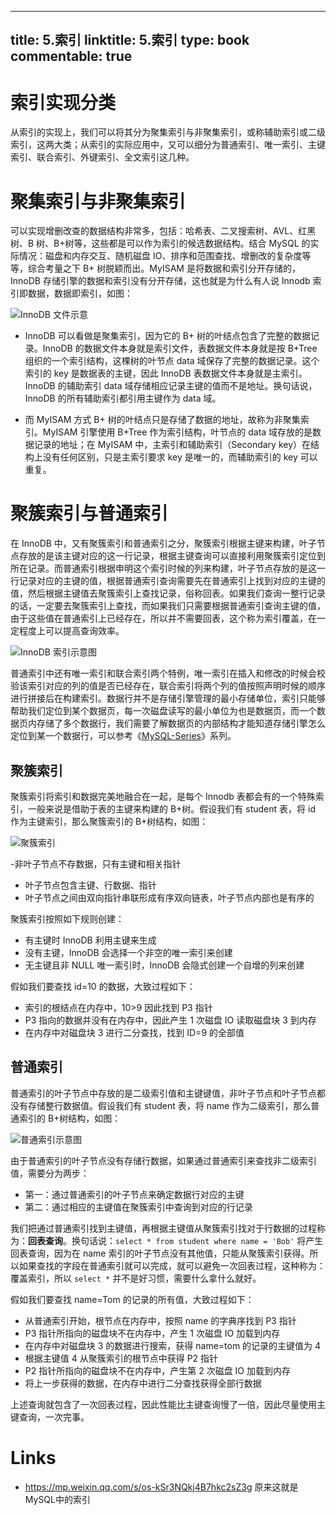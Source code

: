 
---
title: 5.索引
linktitle: 5.索引
type: book
commentable: true
---

# 索引实现分类

从索引的实现上，我们可以将其分为聚集索引与非聚集索引，或称辅助索引或二级索引，这两大类；从索引的实际应用中，又可以细分为普通索引、唯一索引、主键索引、联合索引、外键索引、全文索引这几种。

# 聚集索引与非聚集索引

可以实现增删改查的数据结构非常多，包括：哈希表、二叉搜索树、AVL、红黑树、B 树、B+树等，这些都是可以作为索引的候选数据结构。结合 MySQL 的实际情况：磁盘和内存交互、随机磁盘 IO、排序和范围查找、增删改的复杂度等等，综合考量之下 B+ 树脱颖而出。MyISAM 是将数据和索引分开存储的，InnoDB 存储引擎的数据和索引没有分开存储，这也就是为什么有人说 Innodb 索引即数据，数据即索引，如图：

![InnoDB 文件示意](https://ngte-superbed.oss-cn-beijing.aliyuncs.com/superbed/2021/07/25/60fd19ad5132923bf8b864cd.jpg)

- InnoDB 可以看做是聚集索引，因为它的 B+ 树的叶结点包含了完整的数据记录。InnoDB 的数据文件本身就是索引文件，表数据文件本身就是按 B+Tree 组织的一个索引结构，这棵树的叶节点 data 域保存了完整的数据记录。这个索引的 key 是数据表的主键，因此 InnoDB 表数据文件本身就是主索引。InnoDB 的辅助索引 data 域存储相应记录主键的值而不是地址。换句话说，InnoDB 的所有辅助索引都引用主键作为 data 域。

- 而 MyISAM 方式 B+ 树的叶结点只是存储了数据的地址，故称为非聚集索引。MyISAM 引擎使用 B+Tree 作为索引结构，叶节点的 data 域存放的是数据记录的地址；在 MyISAM 中，主索引和辅助索引（Secondary key）在结构上没有任何区别，只是主索引要求 key 是唯一的，而辅助索引的 key 可以重复。

# 聚簇索引与普通索引

在 InnoDB 中，又有聚簇索引和普通索引之分，聚簇索引根据主键来构建，叶子节点存放的是该主键对应的这一行记录，根据主键查询可以直接利用聚簇索引定位到所在记录。而普通索引根据申明这个索引时候的列来构建，叶子节点存放的是这一行记录对应的主键的值，根据普通索引查询需要先在普通索引上找到对应的主键的值，然后根据主键值去聚簇索引上查找记录，俗称回表。如果我们查询一整行记录的话，一定要去聚簇索引上查找，而如果我们只需要根据普通索引查询主键的值，由于这些值在普通索引上已经存在，所以并不需要回表，这个称为索引覆盖，在一定程度上可以提高查询效率。

![InnoDB 索引示意图](https://i.postimg.cc/2652J7H0/image.png)

普通索引中还有唯一索引和联合索引两个特例，唯一索引在插入和修改的时候会校验该索引对应的列的值是否已经存在，联合索引将两个列的值按照声明时候的顺序进行拼接后在构建索引。数据行并不是存储引擎管理的最小存储单位，索引只能够帮助我们定位到某个数据页，每一次磁盘读写的最小单位为也是数据页，而一个数据页内存储了多个数据行，我们需要了解数据页的内部结构才能知道存储引擎怎么定位到某一个数据行，可以参考《[MySQL-Series](https://github.com/wx-chevalier/MySQL-Series?q=)》系列。

## 聚簇索引

聚簇索引将索引和数据完美地融合在一起，是每个 Innodb 表都会有的一个特殊索引，一般来说是借助于表的主键来构建的 B+树。假设我们有 student 表，将 id 作为主键索引，那么聚簇索引的 B+树结构，如图：

![聚簇索引](https://ngte-superbed.oss-cn-beijing.aliyuncs.com/superbed/2021/07/25/60fd1b355132923bf8bf07ac.jpg)

-非叶子节点不存数据，只有主键和相关指针

- 叶子节点包含主键、行数据、指针
- 叶子节点之间由双向指针串联形成有序双向链表，叶子节点内部也是有序的

聚簇索引按照如下规则创建：

- 有主键时 InnoDB 利用主键来生成
- 没有主键，InnoDB 会选择一个非空的唯一索引来创建
- 无主键且非 NULL 唯一索引时，InnoDB 会隐式创建一个自增的列来创建

假如我们要查找 id=10 的数据，大致过程如下：

- 索引的根结点在内存中，10>9 因此找到 P3 指针
- P3 指向的数据并没有在内存中，因此产生 1 次磁盘 IO 读取磁盘块 3 到内存
- 在内存中对磁盘块 3 进行二分查找，找到 ID=9 的全部值

## 普通索引

普通索引的叶子节点中存放的是二级索引值和主键键值，非叶子节点和叶子节点都没有存储整行数据值。假设我们有 student 表，将 name 作为二级索引，那么普通索引的 B+树结构，如图：

![普通索引示意图](https://ngte-superbed.oss-cn-beijing.aliyuncs.com/superbed/2021/07/25/60fd1b9e5132923bf8c0c26e.jpg)

由于普通索引的叶子节点没有存储行数据，如果通过普通索引来查找非二级索引值，需要分为两步：

- 第一：通过普通索引的叶子节点来确定数据行对应的主键
- 第二：通过相应的主键值在聚簇索引中查询到对应的行记录

我们把通过普通索引找到主键值，再根据主键值从聚簇索引找对于行数据的过程称为：**回表查询**。换句话说：`select * from student where name = 'Bob'` 将产生回表查询，因为在 name 索引的叶子节点没有其他值，只能从聚簇索引获得。所以如果查找的字段在普通索引就可以完成，就可以避免一次回表过程，这种称为：覆盖索引，所以 `select *` 并不是好习惯，需要什么拿什么就好。

假如我们要查找 name=Tom 的记录的所有值，大致过程如下：

- 从普通索引开始，根节点在内存中，按照 name 的字典序找到 P3 指针
- P3 指针所指向的磁盘块不在内存中，产生 1 次磁盘 IO 加载到内存
- 在内存中对磁盘块 3 的数据进行搜索，获得 name=tom 的记录的主键值为 4
- 根据主键值 4 从聚簇索引的根节点中获得 P2 指针
- P2 指针所指向的磁盘块不在内存中，产生第 2 次磁盘 IO 加载到内存
- 将上一步获得的数据，在内存中进行二分查找获得全部行数据

上述查询就包含了一次回表过程，因此性能比主键查询慢了一倍，因此尽量使用主键查询，一次完事。

# Links

- https://mp.weixin.qq.com/s/os-kSr3NQkj4B7hkc2sZ3g 原来这就是MySQL中的索引  

    